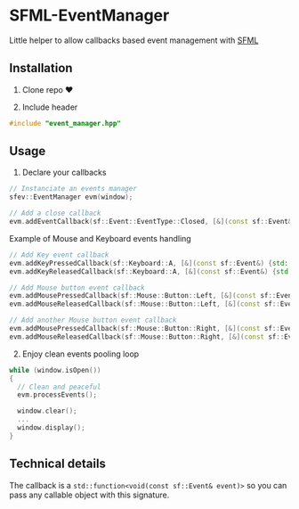 # SFML-EventManager

Little helper to allow callbacks based event management with [SFML](https://github.com/SFML/SFML)

## Installation

1. Clone repo ❤️

2. Include header
```cpp
#include "event_manager.hpp"
```

## Usage

1. Declare your callbacks
```cpp
// Instanciate an events manager
sfev::EventManager evm(window);
```
```cpp
// Add a close callback
evm.addEventCallback(sf::Event::EventType::Closed, [&](const sf::Event&) {window.close(); });
```

Example of Mouse and Keyboard events handling
```cpp
// Add Key event callback
evm.addKeyPressedCallback(sf::Keyboard::A, [&](const sf::Event&) {std::cout << "A Pressed" << std::endl; });
evm.addKeyReleasedCallback(sf::Keyboard::A, [&](const sf::Event&) {std::cout << "A released" << std::endl; });

// Add Mouse button event callback
evm.addMousePressedCallback(sf::Mouse::Button::Left, [&](const sf::Event&) {std::cout << "Mouse LEFT pressed" << std::endl; });
evm.addMouseReleasedCallback(sf::Mouse::Button::Left, [&](const sf::Event&) {std::cout << "Mouse LEFT released" << std::endl; });

// Add another Mouse button event callback
evm.addMousePressedCallback(sf::Mouse::Button::Right, [&](const sf::Event&) {std::cout << "Mouse RIGHT pressed" << std::endl; });
evm.addMouseReleasedCallback(sf::Mouse::Button::Right, [&](const sf::Event&) {std::cout << "Mouse RIGHT released" << std::endl; });
```

2. Enjoy clean events pooling loop
```cpp
while (window.isOpen())
{
  // Clean and peaceful
  evm.processEvents();

  window.clear();
  ...
  window.display();
}
```

## Technical details

The callback is a ```std::function<void(const sf::Event& event)>``` so you can pass any callable object with this signature. 
